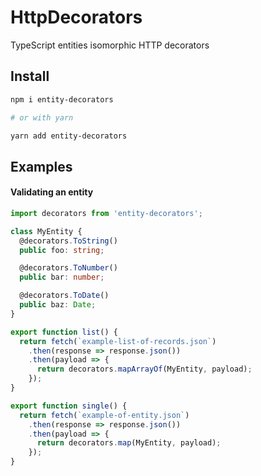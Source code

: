 # HttpDecorators

TypeScript entities isomorphic HTTP decorators

## Install

```bash
npm i entity-decorators

# or with yarn

yarn add entity-decorators
```

## Examples

#### Validating an entity

```typescript
import decorators from 'entity-decorators';

class MyEntity {
  @decorators.ToString()
  public foo: string;

  @decorators.ToNumber()
  public bar: number;

  @decorators.ToDate()
  public baz: Date;
}

export function list() {
  return fetch(`example-list-of-records.json`)
    .then(response => response.json())
    .then(payload => {
      return decorators.mapArrayOf(MyEntity, payload);
    });
}

export function single() {
  return fetch(`example-of-entity.json`)
    .then(response => response.json())
    .then(payload => {
      return decorators.map(MyEntity, payload);
    });
}
```
